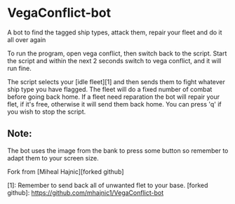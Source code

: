 # VegaConflict-bot
A bot to find the tagged ship types, attack them, repair your fleet and do it all over again

To run the program, open vega conflict, then switch back to the script. Start the script and within the next 2 seconds switch to vega conflict, and it will run fine.

The script selects your [idle fleet][1] and then sends them to fight whatever ship type you have flagged. 
The fleet will do a fixed number of combat before going back home.
If a fleet need reparation the bot will repair your flet, if it's free, otherwise it will send them back home.
You can press 'q' if you wish to stop the script.

## Note:
The bot uses the image from the bank to press some button so remember to adapt them to your screen size.

Fork from [Miheal Hajnic][forked github]

[1]: Remember to send back all of unwanted flet to your base.
[forked github]: https://github.com/mhajnic1/VegaConflict-bot